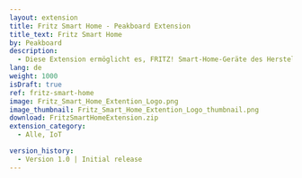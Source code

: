 ```yaml
---
layout: extension
title: Fritz Smart Home - Peakboard Extension
title_text: Fritz Smart Home
by: Peakboard
description: 
  - Diese Extension ermöglicht es, FRITZ! Smart-Home-Geräte des Herstellers AVM als Datenquelle in Peakboard anzubinden. Als Daten können die aktuellen Temperaturwerte der smarten Heizkörperthermostate ausgelesen und zurückgeschrieben werden. So kann mittels Peakboard beispielsweise ein interaktives Dashboard zur Anzeige und Steuerung der Raumtemperatur erstellt werden. 
lang: de
weight: 1000
isDraft: true
ref: fritz-smart-home
image: Fritz_Smart_Home_Extention_Logo.png
image_thumbnail: Fritz_Smart_Home_Extention_Logo_thumbnail.png
download: FritzSmartHomeExtension.zip
extension_category:
  - Alle, IoT

version_history:
  - Version 1.0 | Initial release
---
```

